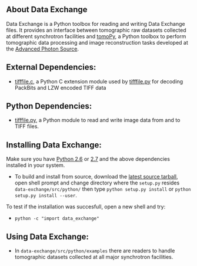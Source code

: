 ## About Data Exchange

Data Exchange is a Python toolbox for reading and writing Data Exchange files. It provides an interface between tomographic raw datasets collected at different synchrotron facilities and [tomoPy](https://github.com/tomopy/tomopy/ "tomoPy"), a Python toolbox to perform tomographic data processing and image reconstruction tasks developed at the [Advanced Photon Source](http://www.aps.anl.gov/ "APS").

## External Dependencies:
- [tifffile.c](http://www.lfd.uci.edu/~gohlke/code/tifffile.c.html), a Python C extension module used by [tifffile.py](http://www.lfd.uci.edu/~gohlke/code/tifffile.py.html) for decoding PackBits and LZW encoded TIFF data

 

## Python Dependencies:

- [tifffile.py](http://www.lfd.uci.edu/~gohlke/code/tifffile.py.html), a Python module to read and write image data from and to TIFF files.

## Installing Data Exchange:

Make sure you have [Python 2.6](http://www.python.org/download/releases/2.6/ "tsss...") or [2.7](http://www.python.org/download/releases/2.7/ "tsss...") and the above dependencies installed in your system. 

- To build and install from source, download the [latest source tarball](https://github.com/data-exchange/data-exchange/archive/master.zip), open shell prompt and change directory where the `setup.py` resides `data-exchange/src/python/` then type `python setup.py install` or `python setup.py install --user`.

To test if the installation was succesfull, open a new shell and try:

- ``python -c "import data_exchange"``

## Using Data Exchange:

- In `data-exchange/src/python/examples` there are readers to handle tomographic datasets collected at all major synchrotron facilities.




